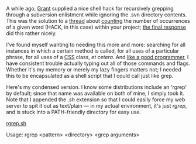 A while ago, <a href="http://twitter.com/grantr">Grant</a> supplied a nice shell hack for recursively grepping through a subversion enlistment while ignoring the .svn directory contents.  This was the solution to a <a href="http://twitter.com/laurelfan/statuses/774697353">thread</a> about <a href="http://twitter.com/abscondment/statuses/774699294">counting</a> the number of occurrences of a given word (HACK, in this case) within your project; <a href="http://twitter.com/grantr/statuses/774701774">the final response</a> did this rather nicely.

I've found myself wanting to needing this more and more: searching for all instances in which a certain method is called, for all uses of a particular phrase, for all uses of a <acronym title="Cascading StyleSheets">CSS</acronym> class, <em>et cetera</em>.  And <a href="http://www.hhhh.org/wiml/virtues.html">like a good programmer</a>, I have consistent trouble actually typing out all of those commands and flags.  Whether it's my memory or merely my lazy fingers matters not; I needed this to be encapsulated as a shell script that I could call just like grep.

Here's my condensed version.  I know some distributions include an 'rgrep' by default; since that name was available on both of mine, I simply took it.  Note that I appended the <em>.sh</em> extension so that I could easily force my web server to spit it out as text/plain &mdash; in my actual environment, it's just <em>rgrep</em>, and is stuck into a PATH-friendly directory for easy use.


<a href="http://threebrothers.org/brendan/blog/files/rgrep.sh">rgrep.sh</a>

Usage: rgrep &lt;pattern&gt; &lt;directory&gt; &lt;grep arguments&gt;